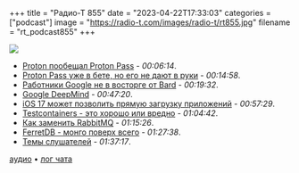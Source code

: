 +++
title = "Радио-Т 855"
date = "2023-04-22T17:33:03"
categories = ["podcast"]
image = "https://radio-t.com/images/radio-t/rt855.jpg"
filename = "rt_podcast855"
+++

![](https://radio-t.com/images/radio-t/rt855.jpg)

- [Proton пообещал Proton Pass](https://techcrunch.com/2023/04/20/proton-announces-proton-pass-a-password-manager/) - *00:06:14*.
- [Proton Pass уже в бете, но его не дают в руки](https://proton.me/blog/proton-pass-beta) - *00:14:58*.
- [Работники Google не в восторге от Bard](https://www.theverge.com/2023/4/19/23689554/google-ai-chatbot-bard-employees-criticism-pathological-liar) - *00:19:32*.
- [Google DeepMind](https://www.deepmind.com/blog/announcing-google-deepmind) - *00:47:20*.
- [iOS 17 может позволить прямую загрузку приложений](https://techcrunch.com/2023/04/17/ios-17-will-reportedly-set-the-stage-for-sideloading-apps-on-iphone/) - *00:57:29*.
- [Testcontainers - это хорошо или вредно](https://golang.testcontainers.org/quickstart/) - *01:04:42*.
- [Как заменить RabbitMQ](https://www.prequel.co/blog/sql-maxis-why-we-ditched-rabbitmq-and-replaced-it-with-a-postgres-queue) - *01:15:26*.
- [FerretDB - монго поверх всего](https://blog.ferretdb.io/ferretdb-1-0-ga-opensource-mongodb-alternative/) - *01:27:38*.
- [Темы слушателей](https://radio-t.com/p/2023/04/18/prep-855/) - *01:37:17*.

[аудио](https://cdn.radio-t.com/rt_podcast855.mp3) • [лог чата](https://chat.radio-t.com/logs/radio-t-855.html)
<audio src="https://cdn.radio-t.com/rt_podcast855.mp3" preload="none"></audio>
